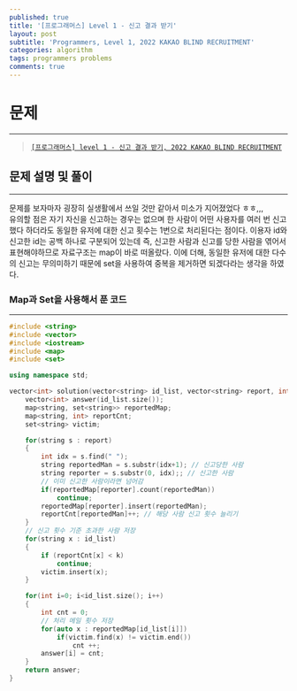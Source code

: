 ```yaml
---
published: true
title: '[프로그래머스] Level 1 - 신고 결과 받기'
layout: post
subtitle: 'Programmers, Level 1, 2022 KAKAO BLIND RECRUITMENT'
categories: algorithm
tags: programmers problems
comments: true
---
```


# **문제**
---
> [`[프로그래머스] level 1 - 신고 결과 받기, 2022 KAKAO BLIND RECRUITMENT`](https://programmers.co.kr/learn/courses/30/lessons/92334)

## **문제 설명 및 풀이**
---
문제를 보자마자 굉장히 실생활에서 쓰일 것만 같아서 미소가 지어졌었다 ㅎㅎ,,,  
유의할 점은 자기 자신을 신고하는 경우는 없으며 한 사람이 어떤 사용자를 여러 번 신고했다 하더라도 동일한 유저에 대한 신고 횟수는 1번으로 처리된다는 점이다. 이용자 id와 신고한 id는 공백 하나로 구분되어 있는데 즉, 신고한 사람과 신고를 당한 사람을 엮어서 표현해야하므로 자료구조는 map이 바로 떠올랐다. 이에 더해, 동일한 유저에 대한 다수의 신고는 무의미하기 때문에 set을 사용하여 중복을 제거하면 되겠다라는 생각을 하였다.

### **Map과 Set을 사용해서 푼 코드**
---
```cpp
#include <string>
#include <vector>
#include <iostream>
#include <map>
#include <set>

using namespace std;

vector<int> solution(vector<string> id_list, vector<string> report, int k) {
    vector<int> answer(id_list.size());
    map<string, set<string>> reportedMap;
    map<string, int> reportCnt;
    set<string> victim;

    for(string s : report)
    {
        int idx = s.find(" ");
        string reportedMan = s.substr(idx+1); // 신고당한 사람
        string reporter = s.substr(0, idx);; // 신고한 사람
        // 이미 신고한 사람이라면 넘어감
        if(reportedMap[reporter].count(reportedMan))
            continue;
        reportedMap[reporter].insert(reportedMan);
        reportCnt[reportedMan]++; // 해당 사람 신고 횟수 늘리기
    }
    // 신고 횟수 기준 초과한 사람 저장
    for(string x : id_list)
    {
        if (reportCnt[x] < k)
            continue;
        victim.insert(x);
    }

    for(int i=0; i<id_list.size(); i++)
    {
        int cnt = 0;
        // 처리 메일 횟수 저장
        for(auto x : reportedMap[id_list[i]])
            if(victim.find(x) != victim.end())
                cnt ++;
        answer[i] = cnt;
    }
    return answer;
}
